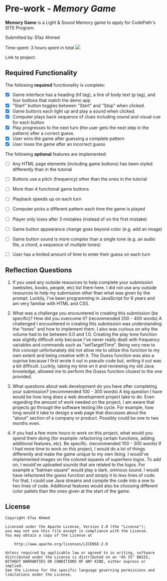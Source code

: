 # Pre-work - *Memory Game*

**Memory Game** is a Light & Sound Memory game to apply for CodePath's SITE Program. 

Submitted by: Efaz Ahmed

Time spent: 3 hours spent in total
![](https://i.imgur.com/gJW9enS.gif)

Link to project: 

## Required Functionality

The following **required** functionality is complete:

* [X] Game interface has a heading (h1 tag), a line of body text (p tag), and four buttons that match the demo app
* [X] "Start" button toggles between "Start" and "Stop" when clicked. 
* [X] Game buttons each light up and play a sound when clicked. 
* [X] Computer plays back sequence of clues including sound and visual cue for each button
* [X] Play progresses to the next turn (the user gets the next step in the pattern) after a correct guess. 
* [X] User wins the game after guessing a complete pattern
* [X] User loses the game after an incorrect guess

The following **optional** features are implemented:

* [ ] Any HTML page elements (including game buttons) has been styled differently than in the tutorial
* [ ] Buttons use a pitch (frequency) other than the ones in the tutorial
* [ ] More than 4 functional game buttons
* [ ] Playback speeds up on each turn
* [ ] Computer picks a different pattern each time the game is played
* [ ] Player only loses after 3 mistakes (instead of on the first mistake)
* [ ] Game button appearance change goes beyond color (e.g. add an image)
* [ ] Game button sound is more complex than a single tone (e.g. an audio file, a chord, a sequence of multiple tones)
* [ ] User has a limited amount of time to enter their guess on each turn



## Reflection Questions
1. If you used any outside resources to help complete your submission (websites, books, people, etc) list them here. 
I did not use any outside resources to help my submission other than what was given by the prompt. Luckily, I've been programming in JavaScript for 6 years 
and am very familiar with HTML and CSS.

2. What was a challenge you encountered in creating this submission (be specific)? How did you overcome it? (recommended 200 - 400 words) 
A challenged I encountered in creating this submission was understanding the "tones" and how to implement them. I also was curious on why the volume had to be
between 0.0 and 1.0. Creating the play tone function was slightly difficult only because I've never really dealt with frequency variables and commands such as 
"setTargetTime". Being very new to this concept unfortunately did not allow me to utilize this function to my own extent and being creative with it. The Guess function 
was also a suprise because I first wrote it out in pseudo code but, writing it out was a bit difficult. Luckily, taking my time on it and reviewing my old Java knowledge,
allowed me to perform the Guess function closest to the one provided.

3. What questions about web development do you have after completing your submission? (recommended 100 - 300 words) 
A big question I have would be how long does a web development project take to do. Even regarding the amount of work needed on the project, I am aware that 
projects go through the software testing life cycle. For example, how long would it take to design a web page that discusses about the "about" section of a
company or product. Possibly could be one to two months even.

4. If you had a few more hours to work on this project, what would you spend them doing (for example: refactoring certain functions, adding additional features, etc). Be specific. (recommended 100 - 300 words) 
If I had more time to work on this project, I would do a lot of things differently and make the game unique to my own liking. I would've implemented images on the colored squares of superhero logos. To add on,
I would've uploaded sounds that are related to the logos. For example a "batman square" would play a dark, ominous sound. I would have refactored the guess function and simply it to less lines of code.
For that, I could use Java streams and compile the code into a one to two lines of code. Additional features would also be choosing different color pallets than the ones given at the start of the game.



## License

    Copyright Efaz Ahmed

    Licensed under the Apache License, Version 2.0 (the "License");
    you may not use this file except in compliance with the License.
    You may obtain a copy of the License at

        http://www.apache.org/licenses/LICENSE-2.0

    Unless required by applicable law or agreed to in writing, software
    distributed under the License is distributed on an "AS IS" BASIS,
    WITHOUT WARRANTIES OR CONDITIONS OF ANY KIND, either express or implied.
    See the License for the specific language governing permissions and
    limitations under the License.
